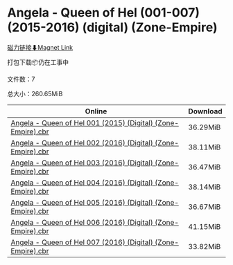 # Angela - Queen of Hel (001-007) (2015-2016) (digital) (Zone-Empire)

[磁力链接⬇Magnet Link](magnet:?xt=urn:btih:b75af0341b8d86e24ef84ff3ba54ea45d2f6761f&dn=Angela%20-%20Queen%20of%20Hel%20%28001-007%29%20%282015-2016%29%20%28digital%29%20%28Zone-Empire%29)

打包下载📦仍在工事中

文件数：7

总大小：260.65MiB

Online | Download
--- | ---
[Angela - Queen of Hel 001 (2015) (Digital) (Zone-Empire).cbr](https://github.com/alicewish/markdown/blob/master/comic/Angela-Queen-of-Hel-001-2015-Digital-Zone-Empire-cbr.md) | 36.29MiB
[Angela - Queen of Hel 002 (2016) (Digital) (Zone-Empire).cbr](https://github.com/alicewish/markdown/blob/master/comic/Angela-Queen-of-Hel-002-2016-Digital-Zone-Empire-cbr.md) | 38.11MiB
[Angela - Queen of Hel 003 (2016) (Digital) (Zone-Empire).cbr](https://github.com/alicewish/markdown/blob/master/comic/Angela-Queen-of-Hel-003-2016-Digital-Zone-Empire-cbr.md) | 36.47MiB
[Angela - Queen of Hel 004 (2016) (Digital) (Zone-Empire).cbr](https://github.com/alicewish/markdown/blob/master/comic/Angela-Queen-of-Hel-004-2016-Digital-Zone-Empire-cbr.md) | 38.14MiB
[Angela - Queen of Hel 005 (2016) (Digital) (Zone-Empire).cbr](https://github.com/alicewish/markdown/blob/master/comic/Angela-Queen-of-Hel-005-2016-Digital-Zone-Empire-cbr.md) | 36.67MiB
[Angela - Queen of Hel 006 (2016) (Digital) (Zone-Empire).cbr](https://github.com/alicewish/markdown/blob/master/comic/Angela-Queen-of-Hel-006-2016-Digital-Zone-Empire-cbr.md) | 41.15MiB
[Angela - Queen of Hel 007 (2016) (Digital) (Zone-Empire).cbr](https://github.com/alicewish/markdown/blob/master/comic/Angela-Queen-of-Hel-007-2016-Digital-Zone-Empire-cbr.md) | 33.82MiB